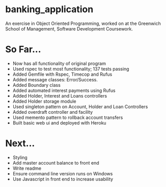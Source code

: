 # banking_application

An exercise in Object Oriented Programming, worked on at the Greenwich School of Management, Software Development Coursework.

# So Far...
* Now has all functionality of original program
* Used rspec to test most functionality; 137 tests passing
* Added Gemfile with Rspec, Timecop and Rufus
* Added message classes: Error/Success.
* Added Boundary class
* Added automated interest payments using Rufus
* Added Holder, Interest and Loans controllers
* Added Holder storage module
* Used singleton pattern on Account, Holder and Loan Controllers
* Added overdraft controller and facility
* Used memento pattern to rollback account transfers
* Built basic web ui and deployed with Heroku

# Next...
* Styling
* Add master account balance to front end
* Write readme
* Ensure command line version runs on Windows
* Use Javascript in front end to increase usability
